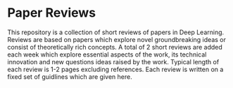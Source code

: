 # Paper Reviews

This repository is a collection of short reviews of papers in Deep Learning. Reviews are based on papers which explore novel groundbreaking ideas or consist of theoretically rich concepts. A total of 2 short reviews are added each week which explore essential aspects of the work, its technical innovation and new questions ideas raised by the work. Typical length of each review is 1-2 pages excluding references. Each review is written on a fixed set of guidlines which are given here.


